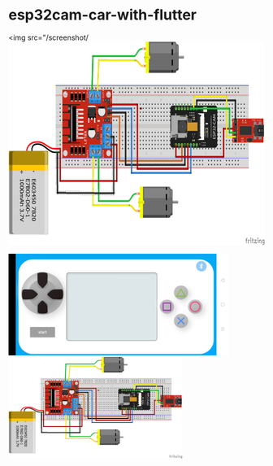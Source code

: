 # esp32cam-car-with-flutter
<img src="/screenshot/<img src="/screenshot/esp32car.png" Height="400" >

<img src="/screenshot/Screenshot_2020-07-24-14-51-21-96_8ebf8e7a4cd0bbdae5e9759fa195ed73.jpg" Height="200">


<img src="/screenshot/esp32car.png" Height="200" >
